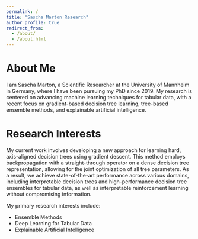 ```yaml
---
permalink: /
title: "Sascha Marton Research"
author_profile: true
redirect_from: 
  - /about/
  - /about.html
---
```



About Me
======
I am Sascha Marton, a Scientific Researcher at the University of Mannheim in Germany, where I have been pursuing my PhD since 2019. My research is centered on advancing machine learning techniques for tabular data, with a recent focus on gradient-based decision tree learning, tree-based ensemble methods, and explainable artificial intelligence.

Research Interests
======
My current work involves developing a new approach for learning hard, axis-aligned decision trees using gradient descent. This method employs backpropagation with a straight-through operator on a dense decision tree representation, allowing for the joint optimization of all tree parameters. As a result, we achieve state-of-the-art performance across various domains, including interpretable decision trees and high-performance decision tree ensembles for tabular data, as well as interpretable reinforcement learning without compromising information.

My primary research interests include:
* Ensemble Methods
* Deep Learning for Tabular Data
* Explainable Artificial Intelligence
